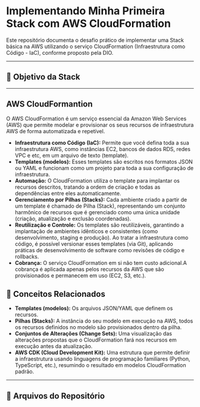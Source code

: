 # Implementando Minha Primeira Stack com AWS CloudFormation
Este repositório documenta o desafio prático de implementar uma Stack básica na AWS utilizando o serviço CloudFormation (Infraestrutura como Código - IaC), conforme proposto pela DIO.

---

## 🚩 Objetivo da Stack

---

## AWS CloudFormantion
 O AWS CloudFormation é um serviço essencial da Amazon Web Services (AWS) que permite modelar e provisionar os seus recursos de infraestrutura AWS de forma automatizada e repetível.
 - **Infraestrutura como Código (IaC):** Permite que você defina toda a sua infraestrutura AWS, como instâncias EC2, bancos de dados RDS, redes VPC e etc, em um arquivo de texto (template).
 - **Templates (modelos):** Esses templates são escritos nos formatos JSON ou YAML e funcionam como um projeto para toda a sua configuração de infraestrutura.
 - **Automação:** O CloudFormation utiliza o template para implantar os recursos descritos, tratando a ordem de criação e todas as dependências entre eles automaticamente.
 - **Gerenciamento por Pilhas (Stacks):** Cada ambiente criado a partir de um template é chamado de Pilha (Stack), representando um conjunto harmônico de recursos que é gerenciado como uma única unidade (criação, atualização e exclusão coordenadas).
 - **Reutilização e Controle:** Os templates são reutilizáveis, garantindo a implantação de ambientes idênticos e consistentes (como desenvolvimento, staging e produção). Ao tratar a infraestrutura como código, é possível versionar esses templates (via Git), aplicando práticas de desenvolvimento de software como revisões de código e rollbacks.
 - **Cobrança:** O serviço CloudFormation em si não tem custo adicional.A cobrança é aplicada apenas pelos recursos da AWS que são provisionados e permanecem em uso (EC2, S3, etc.).

## 📒 Conceitos Relacionados
- **Templates (modelos):** Os arquivos JSON/YAML que definem os recursos.
- **Pilhas (Stacks):** A instância do seu modelo em execução na AWS, todos os recursos definidos no modelo são provisionados dentro da pilha.
- **Conjuntos de Alterações (Change Sets):** Uma visualização das alterações propostas que o CloudFormation fará nos recursos em execução antes da atualização.
- **AWS CDK (Cloud Development Kit):** Uma estrutura que permite definir a infraestrutura usando linguagens de programação familiares (Python, TypeScript, etc.), resumindo o resultado em modelos CloudFormation padrão.

---
## 📂 Arquivos do Repositório

